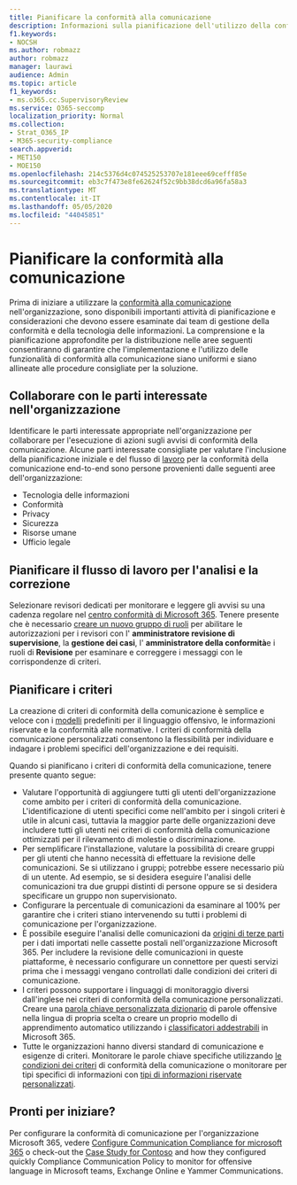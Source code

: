 ```yaml
---
title: Pianificare la conformità alla comunicazione
description: Informazioni sulla pianificazione dell'utilizzo della conformità di comunicazione nell'organizzazione.
f1.keywords:
- NOCSH
ms.author: robmazz
author: robmazz
manager: laurawi
audience: Admin
ms.topic: article
f1_keywords:
- ms.o365.cc.SupervisoryReview
ms.service: O365-seccomp
localization_priority: Normal
ms.collection:
- Strat_O365_IP
- M365-security-compliance
search.appverid:
- MET150
- MOE150
ms.openlocfilehash: 214c5376d4c074525253707e181eee69cefff85e
ms.sourcegitcommit: eb3c7f473e8fe62624f52c9bb38dcd6a96fa58a3
ms.translationtype: MT
ms.contentlocale: it-IT
ms.lasthandoff: 05/05/2020
ms.locfileid: "44045851"
---
```

# <a name="plan-for-communication-compliance"></a>Pianificare la conformità alla comunicazione

Prima di iniziare a utilizzare la [conformità alla comunicazione](communication-compliance.md) nell'organizzazione, sono disponibili importanti attività di pianificazione e considerazioni che devono essere esaminate dai team di gestione della conformità e della tecnologia delle informazioni. La comprensione e la pianificazione approfondite per la distribuzione nelle aree seguenti consentiranno di garantire che l'implementazione e l'utilizzo delle funzionalità di conformità alla comunicazione siano uniformi e siano allineate alle procedure consigliate per la soluzione.

## <a name="work-with-stakeholders-in-your-organization"></a>Collaborare con le parti interessate nell'organizzazione

Identificare le parti interessate appropriate nell'organizzazione per collaborare per l'esecuzione di azioni sugli avvisi di conformità della comunicazione. Alcune parti interessate consigliate per valutare l'inclusione della pianificazione iniziale e del flusso di [lavoro](communication-compliance.md#workflow) per la conformità della comunicazione end-to-end sono persone provenienti dalle seguenti aree dell'organizzazione:

- Tecnologia delle informazioni
- Conformità
- Privacy
- Sicurezza
- Risorse umane
- Ufficio legale

## <a name="plan-for-the-investigation-and-remediation-workflow"></a>Pianificare il flusso di lavoro per l'analisi e la correzione

Selezionare revisori dedicati per monitorare e leggere gli avvisi su una cadenza regolare nel [centro conformità di Microsoft 365](https://compliance.microsoft.com/). Tenere presente che è necessario [creare un nuovo gruppo di ruoli](communication-compliance-configure.md#step-1-required-enable-permissions-for-communication-compliance) per abilitare le autorizzazioni per i revisori con l' **amministratore revisione di supervisione**, la **gestione dei casi**, l' **amministratore della conformità**e i ruoli di **Revisione** per esaminare e correggere i messaggi con le corrispondenze di criteri.

## <a name="plan-for-policies"></a>Pianificare i criteri

La creazione di criteri di conformità della comunicazione è semplice e veloce con i [modelli](communication-compliance-feature-reference.md#policy-templates) predefiniti per il linguaggio offensivo, le informazioni riservate e la conformità alle normative. I criteri di conformità della comunicazione personalizzati consentono la flessibilità per individuare e indagare i problemi specifici dell'organizzazione e dei requisiti.

Quando si pianificano i criteri di conformità della comunicazione, tenere presente quanto segue:

- Valutare l'opportunità di aggiungere tutti gli utenti dell'organizzazione come ambito per i criteri di conformità della comunicazione. L'identificazione di utenti specifici come nell'ambito per i singoli criteri è utile in alcuni casi, tuttavia la maggior parte delle organizzazioni deve includere tutti gli utenti nei criteri di conformità della comunicazione ottimizzati per il rilevamento di molestie o discriminazione.
- Per semplificare l'installazione, valutare la possibilità di creare gruppi per gli utenti che hanno necessità di effettuare la revisione delle comunicazioni. Se si utilizzano i gruppi; potrebbe essere necessario più di un utente. Ad esempio, se si desidera eseguire l'analisi delle comunicazioni tra due gruppi distinti di persone oppure se si desidera specificare un gruppo non supervisionato.
- Configurare la percentuale di comunicazioni da esaminare al 100% per garantire che i criteri stiano intervenendo su tutti i problemi di comunicazione per l'organizzazione.
- È possibile eseguire l'analisi delle comunicazioni da [origini di terze parti](communication-compliance-feature-reference.md#supported-communication-types) per i dati importati nelle cassette postali nell'organizzazione Microsoft 365. Per includere la revisione delle comunicazioni in queste piattaforme, è necessario configurare un connettore per questi servizi prima che i messaggi vengano controllati dalle condizioni dei criteri di comunicazione.
- I criteri possono supportare i linguaggi di monitoraggio diversi dall'inglese nei criteri di conformità della comunicazione personalizzati. Creare una [parola chiave personalizzata dizionario](communication-compliance-feature-reference.md#custom-keyword-dictionaries) di parole offensive nella lingua di propria scelta o creare un proprio modello di apprendimento automatico utilizzando i [classificatori addestrabili](classifier-getting-started-with.md) in Microsoft 365.
- Tutte le organizzazioni hanno diversi standard di comunicazione e esigenze di criteri. Monitorare le parole chiave specifiche utilizzando [le condizioni dei criteri](communication-compliance-feature-reference.md#conditional-settings) di conformità della comunicazione o monitorare per tipi specifici di informazioni con [tipi di informazioni riservate personalizzati](create-a-custom-sensitive-information-type.md).

## <a name="ready-to-get-started"></a>Pronti per iniziare?

Per configurare la conformità di comunicazione per l'organizzazione Microsoft 365, vedere [Configure Communication Compliance for microsoft 365](communication-compliance-configure.md) o check-out the [Case Study for Contoso](communication-compliance-case-study.md) and how they configured quickly Compliance Communication Policy to monitor for offensive language in Microsoft teams, Exchange Online e Yammer Communications.

